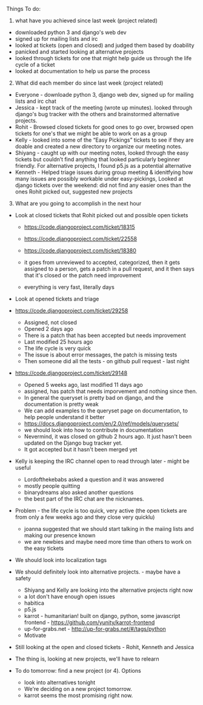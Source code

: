 Things To do:
1) what have you achieved since last week (project related)
- downloaded python 3 and django's web dev
- signed up for mailing lists and irc
- looked at tickets (open and closed) and judged them based by doability
- panicked and started looking at alternative projects
- looked through tickets for one that might help guide us through the life cycle of a ticket
- looked at documentation to help us parse the process
2) What did each member do since last week (project related)
- Everyone - downloade python 3, django web dev, signed up for mailing lists and irc chat
- Jessica - kept track of the meeting (wrote up minutes). looked through django's bug tracker with the others and brainstormed alternative projects.
- Rohit - Browsed closed tickets for good ones to go over, browsed open tickets for one's that we might be able to work on as a group
- Kelly - looked into some of the “Easy Pickings” tickets to see if they are doable and created a new directory to organize our meeting notes.
- Shiyang - caught up with our meeting notes, looked through the easy tickets but couldn’t find anything that looked particularly beginner friendly. For alternative projects, I found p5.js as a potential alternative
- Kenneth - Helped triage issues during group meeting & idenitfying how many issues are possibly workable under easy-pickings, Looked at django tickets over the weekend: did not find any easier ones than the ones Rohit picked out, suggested new projects
3) What are you going to accomplish in the next hour
- Look at closed tickets that Rohit picked out and possible open tickets

  - https://code.djangoproject.com/ticket/18315
  - https://code.djangoproject.com/ticket/22558
  - https://code.djangoproject.com/ticket/18380

  - it goes from unreviewed to accepted, categorized, then it gets assigned to a person, gets a patch in a pull request, and it then says that it's closed or the patch need improvement
  - everything is very fast, literally days

- Look at opened tickets and triage
- https://code.djangoproject.com/ticket/29258
  - Assigned, not closed
  - Opened 2 days ago
  - There is a patch that has been accepted but needs improvement
  - Last modified 25 hours ago
  - The life cycle is very quick
  - The issue is about error messages, the patch is missing tests
  - Then someone did all the tests - on github pull request - last night

- https://code.djangoproject.com/ticket/29148
  - Opened 5 weeks ago, last modified 11 days ago
  - assigned, has patch that needs imporvement and nothing since then.
  - In general the queryset is pretty bad on django, and the documentation is pretty weak
  - We can add examples to the queryset page on documentation, to help people understand it better
  - https://docs.djangoproject.com/en/2.0/ref/models/querysets/
  - we should look into how to contribute in documentation
  - Nevermind, it was closed on github 2 hours ago. It just hasn't been updated on the Django bug tracker yet.
  - It got accepted but it hasn't been merged yet
  
- Kelly is keeping the IRC channel open to read through later - might be useful
  - Lordofthekebabs asked a question and it was answered
  - mostly people quitting
  - binarydreams also asked another questions
  - the best part of the IRC chat are the nicknames.
- Problem - the life cycle is too quick, very active (the open tickets are from only a few weeks ago and they close very quicklu)
  - joanna suggested that we should start talking in the maiing lists and making our presence known 
  - we are newbies and maybe need more time than others to work on the easy tickets
- We should look into localization tags
- We should definitely look into alternative projects. - maybe have a safety
  - Shiyang and Kelly are looking into the alternative projects right now
  - a lot don't have enough open issues
  - habitica 
  - p5.js
  - karrot - humanitarian! built on django, python, some javascript frontend - https://github.com/yunity/karrot-frontend
  - up-for-grabs.net - http://up-for-grabs.net/#/tags/python
  - Motivate
- Still looking at the open and closed tickets - Rohit, Kenneth and Jessica
- The thing is, looking at new projects, we'll have to relearn 

- To do tomorrow: find a new project (or 4). Options
  - look into alternatives tonight
  - We're deciding on a new project tomorrow.
  - karrot seems the most promising right now.
